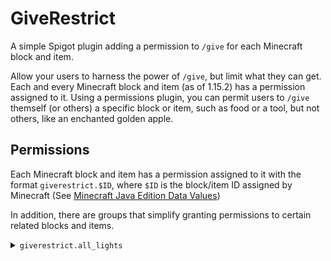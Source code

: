 # GiveRestrict
A simple Spigot plugin adding a permission to `/give` for each Minecraft block and item.

Allow your users to harness the power of `/give`, but limit what they can get.
Each and every Minecraft block and item (as of 1.15.2) has a permission assigned to it.
Using a permissions plugin, you can permit users to `/give` themself (or others) a specific block or item, such as food or a tool, but not others, like an enchanted golden apple.



## Permissions
Each Minecraft block and item has a permission assigned to it with the format `giverestrict.$ID`, where `$ID` is the block/item ID assigned by Minecraft (See [Minecraft Java Edition Data Values](https://minecraft.gamepedia.com/Java_Edition_data_values))

In addition, there are groups that simplify granting permissions to certain related blocks and items.
<details><summary><code>giverestrict.all_lights</code></summary>
  <p>Gives permission to <code>/give</code> lanterns and torches.</p>
  
  <table>
    <tr>Item</tr>
    <tr><code>lantern</code></tr>
    <tr><code>torch</code></tr>
  </table>
</details>
